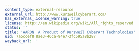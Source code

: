 ```yaml
---
content_type: external-resource
external_url: http://www.kurzweilcyberart.com/
has_external_license_warning: true
license: https://en.wikipedia.org/wiki/All_rights_reserved
status: ''
title: 'AARON: A Product of Kurzweil CyberArt Technologies'
uid: 7a5ccef8-8ae3-46ca-94e7-3fc595a8b287
wayback_url: ''
---
```

